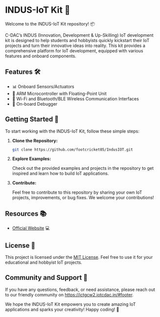 # INDUS-IoT Kit 🚀

Welcome to the INDUS-IoT Kit repository! 📦

C-DAC’s INDUS (Innovation, Development & Up-Skilling) IoT development kit is designed to help students and hobbyists quickly kickstart their IoT projects and turn their innovative ideas into reality. This kit provides a comprehensive platform for IoT development, equipped with various features and onboard components.

## Features 🛠️

- 📊 Onboard Sensors/Actuators
- 🧠 ARM Microcontroller with Floating-Point Unit
- 📡 Wi-Fi and Bluetooth/BLE Wireless Communication Interfaces
- 🐛 On-board Debugger

## Getting Started 🚀

To start working with the INDUS-IoT Kit, follow these simple steps:

1. **Clone the Repository:**

   ```bash
   git clone https://github.com/footcricket05/IndusIOT.git
   ```

2. **Explore Examples:**

   Check out the provided examples and projects in the repository to get inspired and learn how to build IoT applications.

3. **Contribute:**

   Feel free to contribute to this repository by sharing your own IoT projects, improvements, or bug fixes. We welcome your contributions!

## Resources 📚

- [Official Website](https://ictgcw2.iotcdac.in/) 💻

## License 📜

This project is licensed under the [MIT License](LICENSE.md). Feel free to use it for your educational and hobbyist IoT projects.

## Community and Support 🤝

If you have any questions, feedback, or need assistance, please reach out to our friendly community on https://ictgcw2.iotcdac.in/#footer.

We hope the INDUS-IoT Kit empowers you to create amazing IoT applications and sparks your creativity! Happy coding! 🌟
